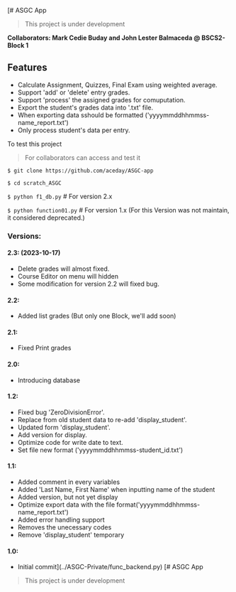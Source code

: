 [# ASGC App
> This project is under development

 __Collaborators: Mark Cedie Buday and John Lester Balmaceda @ BSCS2-Block 1__

## Features
- Calculate Assignment, Quizzes, Final Exam using weighted average.
- Support 'add' or 'delete' entry grades.
- Support 'process' the assigned grades for comuputation.
- Export the student's grades data into '.txt' file.
- When exporting data sshould be formatted ('yyyymmddhhmmss-name_report.txt')
- Only process student's data per entry.


To test this project
> For collaborators can access and test it

`$ git clone https://github.com/aceday/ASGC-app` 

`$ cd scratch_ASGC`

`$ python f1_db.py` # For version 2.x

`$ python function01.py` # For version 1.x (For this Version was not maintain, it considered deprecated.)

### Versions:
#### 2.3: (2023-10-17)
- Delete grades will almost fixed.
- Course Editor on menu will hidden
- Some modification for version 2.2 will fixed bug.
#### 2.2:
- Added list grades (But only one Block, we'll add soon)
#### 2.1:
- Fixed Print grades
#### 2.0:
- Introducing database
#### 1.2:
- Fixed bug 'ZeroDivisionError'.
- Replace from old student data to re-add 'display_student'.
- Updated form 'display_student'.
- Add version for display.
- Optimize code for write date to text.
- Set file new format ('yyyymmddhhmmss-student_id.txt')
#### 1.1:
- Added comment in every variables
- Added 'Last Name, First Name' when inputting name of the student
- Added version, but not yet display
- Optimize export data with the file format('yyyymmddhhmmss-name_report.txt')
- Added error handling support
- Removes the unecessary codes
- Remove 'display_student' temporary
#### 1.0:
- Initial commit](../ASGC-Private/func_backend.py) [# ASGC App
> This project is under development
